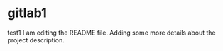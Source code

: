 # gitlab1
test1
I am editing the README file. Adding some more details about the project description.
